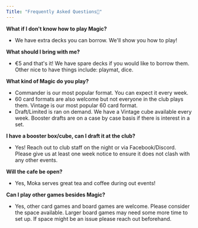 ```yaml
---
Title: "Frequently Asked Questions🤔"
---
```


**What if I don't know how to play Magic?**
- We have extra decks you can borrow. We'll show you how to play!

**What should I bring with me?**
- €5 and that's it! We have spare decks if you would like to borrow them. Other nice to have things include: playmat, dice.

**What kind of Magic do you play?**
- Commander is our most popular format. You can expect it every week.
- 60 card formats are also welcome but not everyone in the club plays them. Vintage is our most popular 60 card format.
- Draft/Limited is ran on demand. We have a Vintage cube available every week. Booster drafts are on a case by case basis if there is interest in a set.

**I have a booster box/cube, can I draft it at the club?**
- Yes! Reach out to club staff on the night or via Facebook/Discord. Please give us at least one week notice to ensure it does not clash with any other events.

**Will the cafe be open?**
- Yes, Moka serves great tea and coffee during out events!

**Can I play other games besides Magic?**
- Yes, other card games and board games are welcome. Please consider the space available. Larger board games may need some more time to set up. If space might be an issue please reach out beforehand.
